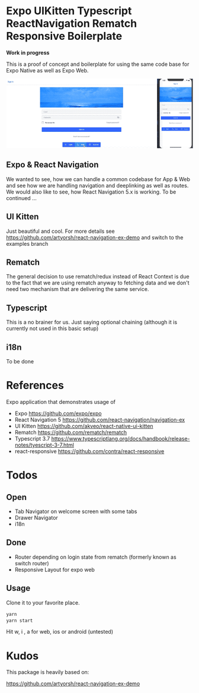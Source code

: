 # Expo UIKitten Typescript ReactNavigation Rematch Responsive Boilerplate 

__Work in progress__

This is a proof of concept and boilerplate for using the same code base for 
Expo Native as well as Expo Web.

![Preview](https://github.com/sven09/expo-uikitten-typescript-navigation-rematch-boilerplate/blob/master/docs/images/expo-uikitten-theming.gif?raw=true "Preview for web and ios")



## Expo & React Navigation
We wanted to see, how we can handle a common codebase for App & Web and see how we are handling navigation and deeplinking as well as routes.
We would also like to see, how React Navigation 5.x is working. 
To be continued ...

## UI Kitten
Just beautiful and cool. For more details see https://github.com/artyorsh/react-navigation-ex-demo and switch to the examples branch


## Rematch
The general decision to use rematch/redux instead of React Context is due to the fact 
that we are using rematch anyway to fetching data and we don't need two mechanism that 
are delivering the same service.

## Typescript
This is a no brainer for us. Just saying optional chaining (although it is currently not used in this basic setup)

## i18n
To be done

# References
Expo application that demonstrates usage of 
* Expo https://github.com/expo/expo 
* React Navigation 5 https://github.com/react-navigation/navigation-ex 
* UI Kitten https://github.com/akveo/react-native-ui-kitten 
* Rematch https://github.com/rematch/rematch
* Typescript 3.7 https://www.typescriptlang.org/docs/handbook/release-notes/tyescript-3-7.html
* react-responsive https://github.com/contra/react-responsive

# Todos

## Open
* Tab Navigator on welcome screen with some tabs
* Drawer Navigator
* i18n


## Done 
* Router depending on login state from rematch (formerly known as switch router)
* Responsive Layout for expo web


## Usage

Clone it to your favorite place.

```bash
yarn
yarn start
```

Hit w, i , a for web, ios or android (untested)

# Kudos
This package is heavily based on:

https://github.com/artyorsh/react-navigation-ex-demo